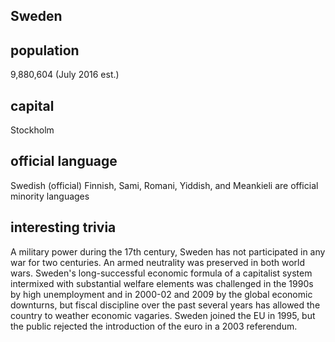 ## Sweden
##  population
9,880,604 (July 2016 est.)

##  capital
Stockholm
 
##  official language
Swedish (official)
Finnish, Sami, Romani, Yiddish, and Meankieli are official minority languages

##  interesting trivia
A military power during the 17th century, Sweden has not participated in any war for two centuries. An armed neutrality was preserved in both world wars. Sweden's long-successful economic formula of a capitalist system intermixed with substantial welfare elements was challenged in the 1990s by high unemployment and in 2000-02 and 2009 by the global economic downturns, but fiscal discipline over the past several years has allowed the country to weather economic vagaries. Sweden joined the EU in 1995, but the public rejected the introduction of the euro in a 2003 referendum.



